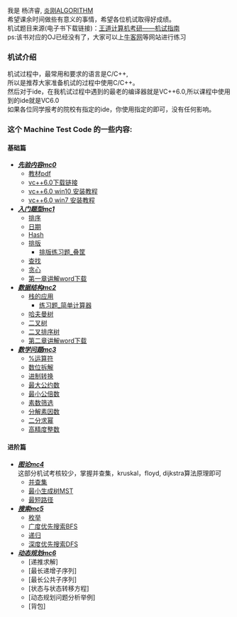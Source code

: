 我是 杨济睿, [炎刚ALGORITHM](https://github.com/JeriYang) <br>
希望课余时间做些有意义的事情，希望各位机试取得好成绩。<br>
机试题目来源(电子书下载链接)：[王道计算机考研——机试指南](https://github.com/JeriYang/MachineTestCode/raw/master/mc0/%E3%80%8A2013%E5%B9%B4%E7%8E%8B%E9%81%93%E8%AE%BA%E5%9D%9B%E8%AE%A1%E7%AE%97%E6%9C%BA%E8%80%83%E7%A0%94%E6%9C%BA%E8%AF%95%E6%8C%87%E5%8D%97%E3%80%8B.pdf)
<br>
ps:该书对应的OJ已经没有了，大家可以上[牛客网](https://www.nowcoder.com/)等网站进行练习

### 机试介绍
机试过程中，最常用和要求的语言是C/C++,<br>
所以是推荐大家准备机试的过程中使用C/C++。<br>
然后对于ide，在我机试过程中遇到的最老的编译器就是VC++6.0,所以课程中使用到的ide就是VC6.0<br>
如果各位同学报考的院校有指定的ide，你使用指定的即可，没有任何影响。

### 这个 Machine Test Code 的一些内容:
#### 基础篇
* [***先验内容mc0***](https://github.com/JeriYang/MachineTestCode/tree/master/mc0/)
  * [教材pdf](https://github.com/JeriYang/MachineTestCode/raw/master/mc0/%E3%80%8A2013%E5%B9%B4%E7%8E%8B%E9%81%93%E8%AE%BA%E5%9D%9B%E8%AE%A1%E7%AE%97%E6%9C%BA%E8%80%83%E7%A0%94%E6%9C%BA%E8%AF%95%E6%8C%87%E5%8D%97%E3%80%8B.pdf)
  * [vc++6.0下载链接](https://github.com/JeriYang/MachineTestCode/raw/master/mc0/vc%2B%2B6.0(win10).zip)
  * [vc++6.0 win10 安装教程](https://blog.csdn.net/Calvin_zhou/article/details/78420190)
  * [vc++6.0 win7 安装教程](https://wenku.baidu.com/view/ac41d0bef121dd36a32d8263.html)
* [***入门题型mc1***](https://github.com/JeriYang/MachineTestCode/tree/master/mc1/)
  * [排序](https://github.com/JeriYang/MachineTestCode/blob/master/mc1/1_1sort.cpp)
  * [日期](https://github.com/JeriYang/MachineTestCode/blob/master/mc1/1_2date.cpp)
  * [Hash](https://github.com/JeriYang/MachineTestCode/blob/master/mc1/1_3hash.cpp)
  * [排版](https://github.com/JeriYang/MachineTestCode/blob/master/mc1/1_4trapezoid.cpp)
    * [排版练习题_叠筐](https://github.com/JeriYang/MachineTestCode/blob/master/mc1/1_4basket.cpp)
  * [查找](https://github.com/JeriYang/MachineTestCode/blob/master/mc1/1_5binary_search.cpp)
  * [贪心](https://github.com/JeriYang/MachineTestCode/blob/master/mc1/1_6greedy.cpp)
  * [第一章讲解word下载](https://github.com/JeriYang/MachineTestCode/raw/master/mc1/%E7%AC%AC%E4%B8%80%E7%AB%A0%E9%87%8D%E7%82%B9%E5%86%85%E5%AE%B9.docx)
* [***数据结构mc2***](https://github.com/JeriYang/MachineTestCode/tree/master/mc2)
  * [栈的应用](https://github.com/JeriYang/MachineTestCode/blob/master/mc2/2_1bracketMatching.cpp)
    * [练习题_简单计算器](https://github.com/JeriYang/MachineTestCode/blob/master/mc2/2_1calculator.cpp)
  * [哈夫曼树](https://github.com/JeriYang/MachineTestCode/blob/master/mc2/2_2huffmanTree.cpp)
  * [二叉树](https://github.com/JeriYang/MachineTestCode/blob/master/mc2/2_3bTreeTra.cpp)
  * [二叉排序树](https://github.com/JeriYang/MachineTestCode/blob/master/mc2/2_4bTreeSort.cpp)
  * [第二章讲解word下载](https://github.com/JeriYang/MachineTestCode/raw/master/mc2/%E7%AC%AC%E4%BA%8C%E7%AB%A0%E9%87%8D%E7%82%B9%E5%86%85%E5%AE%B9.docx)
* [***数学问题mc3***](https://github.com/JeriYang/MachineTestCode/tree/master/mc3)
  * [%运算符](https://github.com/JeriYang/MachineTestCode/blob/master/mc3/3_1.formatNum.cpp)
  * [数位拆解](https://github.com/JeriYang/MachineTestCode/blob/master/mc3/3_2supMul.cpp)
  * [进制转换](https://github.com/JeriYang/MachineTestCode/blob/master/mc3/3_3numSysConv.cpp)
  * [最大公约数](https://github.com/JeriYang/MachineTestCode/blob/master/mc3/3_4gcd.cpp)
  * [最小公倍数](https://github.com/JeriYang/MachineTestCode/blob/master/mc3/3_5lcm.cpp)
  * [素数筛选](https://github.com/JeriYang/MachineTestCode/blob/master/mc3/3_6priNumJudge.cpp)
  * [分解素因数](https://github.com/JeriYang/MachineTestCode/blob/master/mc3/3_7numOfquaFac.cpp)
  * [二分求幂](https://github.com/JeriYang/MachineTestCode/blob/master/mc3/3_8dichotomousPower.cpp)
  * [高精度整数](https://github.com/JeriYang/MachineTestCode/blob/master/mc3/3_9factorialN.cpp)

#### 进阶篇
* [***图论mc4***](https://github.com/JeriYang/MachineTestCode/tree/master/mc4)<br>
这部分机试考核较少，掌握并查集，kruskal，floyd, dijkstra算法原理即可<br>
  * [并查集](https://github.com/JeriYang/MachineTestCode/tree/master/mc4/4_1disjointSetUnion.cpp)
  * [最小生成树MST](https://github.com/JeriYang/MachineTestCode/tree/master/mc4/4_2kruskal.cpp)
  * [最短路径](https://github.com/JeriYang/MachineTestCode/tree/master/mc4/4_3floydOrDijkstra.cpp)
* [***搜索mc5***](https://github.com/JeriYang/MachineTestCode/tree/master/mc5)
  * [枚举](https://github.com/JeriYang/MachineTestCode/tree/master/mc5/5_1enumerate.cpp)
  * [广度优先搜索BFS](https://github.com/JeriYang/MachineTestCode/tree/master/mc5/5_2bfs.cpp)
  * [递归](https://github.com/JeriYang/MachineTestCode/tree/master/mc5/5_3recursive.cpp)
  * [深度优先搜索DFS](https://github.com/JeriYang/MachineTestCode/tree/master/mc5/5_4dfs.cpp)
* [***动态规划mc6***](https://github.com/JeriYang/MachineTestCode/tree/master/mc6)
  * [递推求解]
  * [最长递增子序列]
  * [最长公共子序列]
  * [状态与状态转移方程]
  * [动态规划问题分析举例]
  * [背包]